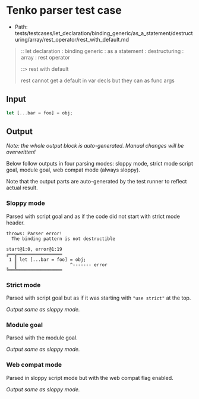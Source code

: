 # Tenko parser test case

- Path: tests/testcases/let_declaration/binding_generic/as_a_statement/destructuring/array/rest_operator/rest_with_default.md

> :: let declaration : binding generic : as a statement : destructuring : array : rest operator
>
> ::> rest with default
>
> rest cannot get a default in var decls but they can as func args

## Input

`````js
let [...bar = foo] = obj;
`````

## Output

_Note: the whole output block is auto-generated. Manual changes will be overwritten!_

Below follow outputs in four parsing modes: sloppy mode, strict mode script goal, module goal, web compat mode (always sloppy).

Note that the output parts are auto-generated by the test runner to reflect actual result.

### Sloppy mode

Parsed with script goal and as if the code did not start with strict mode header.

`````
throws: Parser error!
  The binding pattern is not destructible

start@1:0, error@1:19
╔══╦═════════════════
 1 ║ let [...bar = foo] = obj;
   ║                    ^------- error
╚══╩═════════════════

`````

### Strict mode

Parsed with script goal but as if it was starting with `"use strict"` at the top.

_Output same as sloppy mode._

### Module goal

Parsed with the module goal.

_Output same as sloppy mode._

### Web compat mode

Parsed in sloppy script mode but with the web compat flag enabled.

_Output same as sloppy mode._
